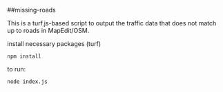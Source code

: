 ##missing-roads

This is a turf.js-based script to output the traffic data that does not match up to roads in MapEdit/OSM.

install necessary packages (turf)
```
npm install
```

to run:
```
node index.js
```
